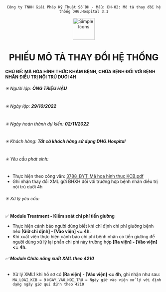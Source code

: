<div align="center">

`Công ty TNHH Giải Pháp Kỹ Thuật Số DH - Mẫu: DH-02: Mô tả thay đổi hệ thống DHG.Hospital 3.1`

</div>

<div align="center">
  <img src="https://raw.githubusercontent.com/dh-hos/dhg.hospitalprinter/main/Deploy_Tools/Logo.ico" alt="Simple Icons" width=70>
  <h1>PHIẾU MÔ TẢ THAY ĐỔI HỆ THỐNG</h1>  
</div>

#### CHỦ ĐỀ: MÃ HÓA HÌNH THỨC KHÁM BỆNH, CHỮA BỆNH ĐỐI VỚI BỆNH NHÂN ĐIỀU TRỊ NỘI TRÚ DƯỚI 4H

###### :eight_spoked_asterisk: Người lập: **ÔNG TRIỆU HẬU**

###### :eight_spoked_asterisk: Ngày lập: **29/10/2022**

###### :eight_spoked_asterisk: Ngày hoàn thành dự kiến: **02/11/2022**

###### :eight_spoked_asterisk: Khách hàng: **Tất cả khách hàng sử dụng DHG.Hospital**

###### :eight_spoked_asterisk: Yêu cầu phát sinh:

-  Thực hiện theo công văn: [3788_BYT_Mã hoa hinh thuc KCB.pdf](https://github.com/dh-hos/dhg.hospitalservices/files/9865043/3788_BYT_Ma.hoa.hinh.thuc.KCB.pdf)
-  Ghi nhận thay đổi XML gửi BHXH đối với trường hợp bệnh nhân điều trị nội trú dưới 4h

###### :eight_spoked_asterisk: Xử lý yêu cầu:

<div align="left">

:white_check_mark: **Module Treatment - Kiểm soát chi phí tiền giường**

</div>

-  Thực hiện cảnh báo người dùng biết khi chỉ định chi phí giường bệnh nếu **[Giờ chỉ định] - [Vào viện] <= 4h**.
-  Khi xuất viện thực hiện cảnh báo chi phí bệnh nhân có tiền giường để người dùng xử lý lại phần chi phí này trường hợp **[Ra viện] - [Vào viện] <= 4h**.

###### :white_check_mark: **Module Chức năng xuất XML theo 4210**

-  Xử lý XML1 khi hồ sơ có **[Ra viện] - [Vào viện] <= 4h**, ghi nhận như sau:
   `MA_LOAI_KCB = 9`
   `NGAY_VAO_NOI_TRU = Ngày giờ vào viện xử lý với định dạng ngày giờ qui định theo 4210`
